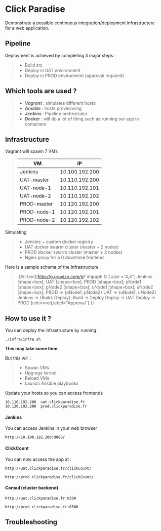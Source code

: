 # Click Paradise

Demonstrate a possible continuous integration/deployment infrastructure for a web application.

## Pipeline
Deployment is achieved by completing 3 major steps :

> - Build src
> - Deploy in UAT environment
> - Deploy in PROD environment (approval required)

## Which tools are used ?
> - ***Vagrant*** : simulates different hosts
> - ***Ansible*** : hosts provisioning
> - ***Jenkins*** : Pipeline orchestrator
> - ***Docker*** : will do a lot of thing such as running our app in containers


## Infrastructure
Vagrant will spawn 7 VMs
> VM          | IP
> ----------- | ---
> Jenkins     | 10.100.192.200
> UAT-master  | 10.110.192.200
> UAT-node-1  | 10.110.192.101
> UAT-node-2  | 10.110.192.102
> PROD-master | 10.120.192.200
> PROD-node-1 | 10.120.192.101
> PROD-node-2 | 10.120.192.102

Simulating

> - Jenkins + custom docker registry
> - UAT docker swarm cluster (master + 2 nodes)
> - PROD docker swarm cluster (master + 2 nodes)
> - Nginx proxy for a 0 downtime frontend

Here is a sample schema of the Infrastructure.

> ![Alt text](http://g.gravizo.com/g?
digraph G {
   aize ="4,4";
   Jenkins [shape=box];
   UAT [shape=box];
   PROD [shape=box];
   pNode1 [shape=box];
   pNode2 [shape=box];
   uNode1 [shape=box];
   uNode2 [shape=box];
   PROD -> {pNode1; pNode2}
   UAT -> {uNode1; uNode2}
   Jenkins -> {Build; Deploy};
   Build -> Deploy
   Deploy -> UAT
   Deploy -> PROD [color=red,label="Approval"]
 })


## How to use it ?
You can deploy the infrastructure by running :
```
./infra/infra.sh
```
**This may take some time.**

But this will :
> - Spwan VMs
> - Upgrage kernel
> - Reload VMs
> - Launch Ansible playbooks

Update your hosts so you can access frontends
```
10.110.192.200 	uat.clickparadise.fr
10.120.192.200 	prod.clickparadise.fr
```

#### Jenkins
You can access Jenkins in your web browser
```
http://10.100.192.200:8080/
```

#### ClickCount
You can now access the app at :
```
http://uat.clickparadise.fr/clickCount/

http://prod.clickparadise.fr/clickCount/
```
#### Consul (cluster backend)
```
http://uat.clickparadise.fr:8500

http://prod.clickparadise.fr:8500
```

## Troubleshooting
